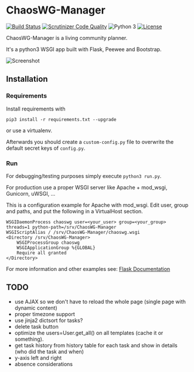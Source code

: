 # ChaosWG-Manager
[![Build Status](https://scrutinizer-ci.com/g/Obihoernchen/ChaosWG-Manager/badges/build.png?b=master)](https://scrutinizer-ci.com/g/Obihoernchen/ChaosWG-Manager/build-status/master) [![Scrutinizer Code Quality](https://scrutinizer-ci.com/g/Obihoernchen/ChaosWG-Manager/badges/quality-score.png?b=master)](https://scrutinizer-ci.com/g/Obihoernchen/ChaosWG-Manager/?branch=master) ![Python 3](https://img.shields.io/badge/python-3-blue.svg) [![License](https://img.shields.io/badge/license-AGPLv3-blue.svg)](https://github.com/Obihoernchen/ChaosWG-Manager/blob/master/LICENSE)

ChaosWG-Manager is a living community planner.

It's a python3 WSGI app built with Flask, Peewee and Bootstrap.


![Screenshot](https://cdn.rawgit.com/Obihoernchen/ChaosWG-Manager/855714eb/Screenshot.png)

## Installation
### Requirements
Install requirements with
```
pip3 install -r requirements.txt --upgrade
```
or use a virtualenv.

Afterwards you should create a `custom-config.py` file to overwrite the default secret keys of `config.py`.

### Run
For debugging/testing purposes simply execute `python3 run.py`.

For production use a proper WSGI server like Apache + mod_wsgi, Gunicorn, uWSGI, ...

This is a configuration example for Apache with mod_wsgi.
Edit user, group and paths, and put the following in a VirtualHost section.
```
WSGIDaemonProcess chaoswg user=<your_user> group=<your_group> threads=1 python-path=/srv/ChaosWG-Manager
WSGIScriptAlias / /srv/ChaosWG-Manager/chaoswg.wsgi
<Directory /srv/ChaosWG-Manager>
    WSGIProcessGroup chaoswg
    WSGIApplicationGroup %{GLOBAL}
    Require all granted
</Directory>
```
For more information and other examples see: [Flask Documentation](http://flask.pocoo.org/docs/0.12/deploying/#self-hosted-options)

## TODO
- use AJAX so we don't have to reload the whole page (single page with dynamic content)
- proper timezone support
- use jinja2 dictsort for tasks?
- delete task button
- optimize the users=User.get_all() on all templates (cache it or something).
- get task history from history table for each task and show in details (who did the task and when)
- y-axis left and right
- absence considerations
